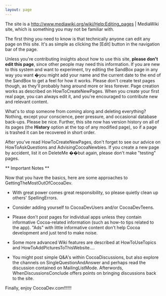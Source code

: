 ```yaml
---
layout: page
---
```


The site is a http://www.mediawiki.org/wiki/Help:Editing_pages | MediaWiki site, which is something you may not be familiar with. 

The first thing you need to know is that technically anyone can edit any page on this site.  It's as simple as clicking the [Edit] button in the navigation bar of the page.

Unless you're contributing insights about how to use this site, **please don't edit this page**, since other people may need this information. If you are new to this system and want to experiment, try editing the SandBox page in any way you want &#65533;you might add your name and the current date to the end of the SandBox to get a feel for how it works. Please don't create test pages though, as they'll probably hang around more or less forever. Page creation works as described on HowToCreateNewPages. When you create your first real page, you can always edit it, and you're encouraged to contribute new and relevant content.

What's to stop someone from coming along and deleting everything?  Nothing, except your conscience, peer pressure, and occasional database back-ups.  Please be nice. Further, this site now has version history on all of its pages (the **History** option at the top of any modified page), so if a page is trashed it can be recovered in short order.

After you've read HowToCreateNewPages, don't forget to see our advice on HowToAskQuestions and AdvisingCocoaNewbies. If you create a new page by accident, list it on DeleteMe ��but again, please don't make "testing" pages.

** Important Notes **

Now that you have the basics, here are some approaches to GettingTheMostOutOfCocoaDev. 

* With great power comes great responsibility, so please quietly clean up others' SpellingErrors. 

* Consider adding yourself to CocoaDevUsers and/or CocoaDevTeens.

* Please don't post pages for individual apps unless they contain informative Cocoa-related information (such as how-to tips related to the app). "Ads" with little informative content don't help Cocoa development and just tend to make noise.

* Some more advanced Wiki features are described at HowToUseTopics and HowToAddPicturesToThisWebsite....

* You might post simple Q&A's within CocoaDiscussions, but also explore the channels on SingleQuestionAndAnswer and perhaps read the discussion contained on MailingListMode. Afterwords, WhenDiscussionsConclude offers points on bringing discussions back to the site.

Finally, enjoy CocoaDev.com!!!!!!
